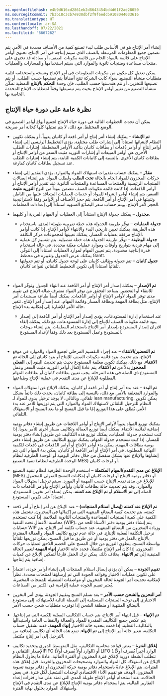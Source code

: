 ```yaml
---
ms.openlocfilehash: e4b9d616cd2861eb2d8643454bd4d61f2ae28050
ms.sourcegitcommit: 7b3b18c3cb7e930dbf2f9f6edcb9108044033616
ms.translationtype: HT
ms.contentlocale: ar-SA
ms.lasthandoff: 07/22/2021
ms.locfileid: "6667262"
---
```

إنشاء أمر الإنتاج هو في الأساس طلب لبدء تصنيع كمية من الأصناف محددة في الأمر. يتم تضمين جميع المعلومات المرتبطة بالصنف الذي سيتم إنتاجه في أمر الإنتاج. تحتوي أوامر الإنتاج على قائمة بالمواد الخام من قائمة مكونات الصنف، أو معادلة قد تحتوي على منتجات مساعدة ومنتجات ثانوية والموارد التي سيتم استخدامها والمسارات والعمليات.

يمكن تعديل كل مكون من مكونات المعلومات في أمر الإنتاج ونسخه واستخدامه لتلبية متطلبات منشأة التصنيع. سواء كانت الشركة تنتج أصنافاً يتم تصنيعها حسب الطلب، أو يتم تصنيعها للتخزين، أو تتم هندستها حسب الطلب، فإن وحدة **التحكم بالإنتاج** النمطية تمكّن منشأة التصنيع من تغيير أوامر الإنتاج بحيث يتم تبسيطها وفقاً لمتطلبات الإنتاج المحددة الخاصة بها.

## <a name="overview-of-the-production-life-cycle"></a>نظرة عامة على دورة حياة الإنتاج 
يمكن أن تحدث الخطوات التالية في دورة حياة الإنتاج لجميع أنواع أوامر التصنيع في الوضع المختلط. مع ذلك، لا يتم تمثيلها كلها كحالة أمر صريحة.

- **تم الإنشاء** – يمكنك إنشاء أمر إنتاج أو أمر دُفعة أو كانبان يدوياً، أو يمكنك تكوين النظام لإنشائها استناداً إلى إشارات طلب مختلفة. يؤدي التخطيط الرئيسي إلى إنشاء أوامر إنتاج أو أوامر دُفعات أو بطاقات كانبان بتأكيد الأوامر المخططة. إشارات الطلب الأخرى هي أوامر المبيعات أو إشارات التوريد مثبت السعر من أوامر الإنتاج أو بطاقات كانبان الأخرى. بالنسبة إلى كانبانات الكمية الثابتة، يتم إنشاء إشارات الطلب عند تسجيل بطاقات كانبان كفارغة.

- **مقدّر** – يمكنك حساب تقديرات استهلاك المواد والموارد. يؤدي التقدير إلى إنشاء حركات المخزون للمواد الخام بالحالة **تحت الطلب** ولطلب المواد. يتم إنشاء إيصالات المنتجات الرئيسية والمنتجات المساعدة والمنتجات الثانوية عند تقدير أوامر الإنتاج أو أوامر الدُفعات. إذا كانت قائمة مكونات الصنف تتضمن بنوداً من النوع **التوريد مثبت السعر**، يتم إنشاء أوامر الشراء للمواد أو خدمات العمليات المتعاقد عليها من الباطن وتثبيتها في أمر الإنتاج أو أمر الدُفعة. يتم حجز الأصناف أو الأوامر وفقاً لاستراتيجية الحجز لأمر الإنتاج، ويتم حساب سعر البضائع المنتهية استناداً إلى إعدادات المعلمات.

- **مجدول** – يمكنك جدولة الإنتاج استناداً إلى العمليات أو المهام الفردية أو كليهما.
    - **جدولة العمليات** – توفّر طريقة الجدولة هذه خطة تقريبية طويلة المدى. باستخدام هذه الطريقة، يمكنك تعيين تاريخي البدء والانتهاء لأوامر الإنتاج. إذا كانت أوامر الإنتاج مرفقة بعمليات المسار، يمكنك تعيينها لمجموعات مركز التكلفة.
    - **جدولة الوظيفة** – توفّر طريقة الجدولة هذه خطة تفصيلية. يتم تقسيم كل عملية إلى مهام فردية بتواريخ وأوقات وموارد عمليات معيّنة محددة. في حالة استخدام قدرة إنتاجية محدودة، يتم تعيين المهام لموارد العمليات استناداً إلى التوفّر. يمكنك عرض الجدول وتغييره في مخطط Gantt.
    - **جدول كانبان** – تتم جدولة وظائف كانبان على لوحة جدول كانبان، أو تتم جدولتها تلقائياً استناداً إلى تكوين التخطيط التلقائي لقواعد كانبان.     
<br>

- **تم الإصدار** – يمكنك إصدار أمر الإنتاج أو أمر الدُفعة عند انتهاء الجدول وتوفّر المواد للانتقاء أو التحضير. يساعد التحقق من توفر المواد مشرف صالة الإنتاج في تقييم مدى توفر المواد لأوامر الإنتاج أو أوامر الدُفعات. يمكنك أيضاً طباعة مستندات أمر الإنتاج، مثل بطاقة المهمة وبطاقة المسار وقائمة المهام. عند إصدار أمر الإنتاج، تتغير حالة الأمر للإشارة إلى إمكانية بدء الإنتاج. 

    - عند استخدام إدارة المستودعات، يؤدي إصدار أمر الإنتاج أو أمر الدُفعة إلى إصدار بنود قائمة مكونات الصنف للإنتاج إلى إدارة المستودعات. مع ذلك، يمكنك إلغاء اقتران إصدار المستودع بإصدار أمر الإنتاج باستخدام المعلمات. يتم إنشاء موجات المستودع وعمل المستودع بعد ذلك وفقاً لإعداد المستودع.  
<br>

- **تم التحضير/الانتقاء** – عند إجراء التقسيم المرحلي لجميع المواد والموارد في موقع الإنتاج، يتم تحديث بنود قائمة مكونات الصنف للإنتاج أو بنود كانبان إلى الحالة **تم الانتقاء**. مع ذلك، يمكنك تكوين معلمة المستودع بحيث يتم تحديث البنود إلى **الفعلي المحجوز** بدلاً من **تم الانتقاء**. يتم عادةً إكمال أوامر التوريد مثبت السعر وعمل المستودع ذي الصلة في هذه المرحلة. يجب تعيين بطاقات كانبان أو بطاقات المهام المطلوبة للإبلاغ عن مدى التقدم في عملية الإنتاج وطباعتها.

- **تم البدء** – عند بدء أمر إنتاج أو أمر دُفعة أو كانبان، يمكنك الإبلاغ عن استهلاك المواد والموارد المتعلقة بالأمر. مع ذلك، بالنسبة إلى بطاقة كانبان، يحدث ذلك دائماً بشكل تلقائي. وبالتالي، لا يوجد ترحيل يدوي للمواد لـ lean manufacturing. يمكن تكوين النظام للترحيل التلقائي لاستهلاك المواد والموارد التي يتم توزيعها للأمر عند بدء الأمر. يُطلق على هذا التوزيع إمّا ما قبل المسح أو ما بعد المسح أو الاستهلاك التلقائي. 

    يمكنك توزيع المواد يدوياً لأوامر الإنتاج أو أوامر الدُفعات عن طريق إنشاء دفاتر يومية إضافية لقائمة الانتقاء. يمكنك أيضاً توزيع العمالة وتكاليف مسار أخرى للأمر يدوياً. إذا كنت تستخدم جدولة العمليات، يمكنك توزيع هذه التكاليف عن طريق إنشاء دفتر يومية للمسار. إذا كنت تستخدم جدولة المهام، يمكنك توزيع التكاليف عن طريق إنشاء دفتر يومية بطاقات المهمة. يمكن بدء أوامر الإنتاج أو أوامر الدُفعات في دُفعات للكمية النهائية المطلوبة. في أمر الإنتاج أو أمر الدُفعة أو كانبان، يمكن بدء المهام التي يتم إنشاؤها والإبلاغ عنها بشكل منفصل من خلال دفاتر اليومية أو الوحدة الطرفية لنظام تنفيذ التصنيع (الوحدة الطرفية لنظام MES) أو لوحات كانبان.



- **الإبلاغ عن مدى التقدم/المهام المكتملة** – استخدم الوحدة الطرفية لنظام تنفيذ التصنيع (MES) أو دفاتر يومية الإنتاج أو لوحات كانبان أو إمكانات المسح الضوئي للمحمول للإبلاغ عن مدى تقدم الإنتاج حسب المهمة أو المورد. سيتم ترحيل استهلاك المواد والموارد، وقد يتم تحديث حالة بطاقات كانبان وأوامر الإنتاج وأوامر الدُفعات ذات الصلة إلى **تم الاستلام** أو **تم الإبلاغ عنه كمنته**. يمكن إنشاء أمر تخزين للمستودع، اعتماداً على تكوين المستودع.


- **تم الإبلاغ عنه كمنته (إيصال استلام المنتجات)** – عند الإبلاغ عن أمر إنتاج أو أمر دُفعة كمنته، يتم تحديث كمية البضائع المنتهية التي تم إكمالها في المخزون. تشتمل هذه الكمية على كمية المنتجات المساعدة والمنتجات الثانوية الملائمة. إذا كنت تستخدم محاسبة الأعمال تحت التنفيذ (WIP)، يتم إنشاء دفتر يومية دفتر الأستاذ للحد من حسابات WIP وزيادة المخزون من البضائع المنتهية. عند حساب تكلفة أمر الإنتاج، يتم ترحيل التكلفة الفعلية للإنتاج. في حالة عدم توزيع تكاليف المواد والعمالة المقترنة بالإنتاج بالفعل في دفتر يومية أو عن طريق ما قبل المسح، يمكن توزيعها تلقائياً بواسطة المسح. ينطوي التوزيع من خلال المسح على الخصم اللاحق لعمليات حركات المخزون. إذا كان أمر الإنتاج مكتملاً، فحدد خانة الاختيار **إنهاء المهمة** لتغيير الحالة المتبقية إلى **تم الانتهاء**. بخلاف ذلك، يمكن ترك الحقل فارغاً لتمكين الإبلاغ عن كميات إضافية يتم إنتاجها.


- **تقييم الجودة** – يمكن أن يؤدي إيصال استلام المنتجات إلى إنشاء أوامر جودة، اعتماداً على تكوين عمليات الاختبار وقواعد الجودة التي تم إرساؤها لمنتجات محددة. نظراً لإمكانية تحديث أمر الجودة لحالة المخزون أو مواصفات التشغيلة للمنتجات المختبرة، يُعتبر تقييم الجودة عملية إلزامية في الكثير من الصناعات.


- **أمر التحزين والشحن حسب الأمر** – بعد تسلم المنتج وتقييم الجودة، يؤدي أمر التخزين الاختياري إلى توجيه المنتجات المستلمة إلى النقطة التالية للاستهلاك، إلى مستودع البضائع المنتهية أو منطقة الشحن إذا توفرت متطلبات شحن حسب الأمر.


- **تم الإنهاء** – قبل انتهاء أمر الإنتاج، يتم حساب التكاليف الفعلية للكمية التي تم إنتاجها. يتم عكس جميع التكاليف المقدرة للمواد والعمالة والنفقات العامة واستبدالها بالتكاليف الفعلية. إذا قمت بتحديد خانة الاختيار **إنهاء المهمة**، فعند تشغيل حساب التكلفة، تتغير حالة أمر الإنتاج إلى **تم الإنهاء**. تمنع هذه الحالة أي تكاليف إضافية من الترحيل إلى أمر إنتاج مكتمل.


- **إغلاق الفترة** – بعض قواعد محاسبة التكاليف، مثل المتوسط الدوري وتحديد تكاليف الإصدار التلقائي وFIFO (الوارد أولاً يُصرف أولاً‬) أو LIFO (‏‫الوارد أخيراً يُصرف أولاً‬)، تتطلب أنشطة دورية لإغلاق فترة المخزون أو الفترة المالية. عادةً ما يحاول النظام الإبلاغ عن استهلاك كل المواد والموارد وتصحيحات المخزون والخردة، قبل إغلاق هذه الفترات. يتم الإبلاغ عادةً باستخدام دفاتر يومية حركة المخزون أو دفاتر يومية تسوية المخزون. الهدف هو تقييم الأداء الاقتصادي لوحدات التشغيل لكل فترة. في بعض الحالات، عند استخدام أوامر الإنتاج طويلة المدى التي تمتد على مدار فترات إعداد التقارير المالية، يتم استخدام دفاتر يومية الإنتاج للإبلاغ عن مدى التقدم في الإنتاج واستهلاك الموارد بحلول نهاية الفترة.
